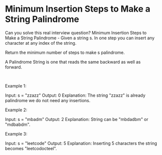 # Minimum Insertion Steps to Make a String Palindrome

Can you solve this real interview question? Minimum Insertion Steps to Make a String Palindrome - Given a string s. In one step you can insert any character at any index of the string.

Return the minimum number of steps to make s palindrome.

A Palindrome String is one that reads the same backward as well as forward.

 

Example 1:


Input: s = "zzazz"
Output: 0
Explanation: The string "zzazz" is already palindrome we do not need any insertions.


Example 2:


Input: s = "mbadm"
Output: 2
Explanation: String can be "mbdadbm" or "mdbabdm".


Example 3:


Input: s = "leetcode"
Output: 5
Explanation: Inserting 5 characters the string becomes "leetcodocteel".